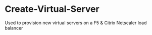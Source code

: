 # Create-Virtual-Server
 Used to provision new virtual servers on a F5 & Citrix Netscaler load balancer
